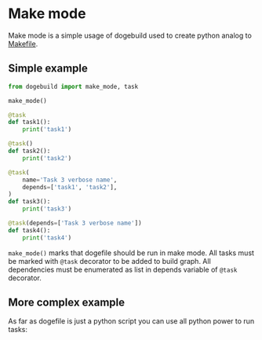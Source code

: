 # Make mode

Make mode is a simple usage of dogebuild used to create python analog to [Makefile](https://en.wikipedia.org/wiki/Makefile).

## Simple example

```python
from dogebuild import make_mode, task

make_mode()

@task
def task1():
    print('task1')

@task()
def task2():
    print('task2')

@task(
    name='Task 3 verbose name',
    depends=['task1', 'task2'],
)
def task3():
    print('task3')

@task(depends=['Task 3 verbose name'])
def task4():
    print('task4')

```

`make_mode()` marks that dogefile should be run in make mode. 
All tasks must be marked with `@task` decorator to be added to build graph.
All dependencies must be enumerated as list in depends variable of `@task` decorator.

## More complex example

As far as dogefile is just a python script you can use all python power to run tasks:

```python

```
